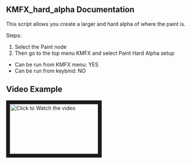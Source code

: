 ## KMFX_hard_alpha Documentation

This script allows you create a larger and hard alpha of where the paint is.

Steps: 

1. Select the Paint node
2. Then go to the top menu KMFX and select Paint Hard Alpha setup

- Can be run from KMFX menu: YES
- Can be run from keybind: NO


## Video Example

<a href="http://www.youtube.com/watch?feature=player_embedded&v=KUVYDUpc5NQ" target="_blank"><img src="http://img.youtube.com/vi/KUVYDUpc5NQ/mqdefault.jpg"
alt="Click to Watch the video" width="240" height="135" border="10" /></a>


